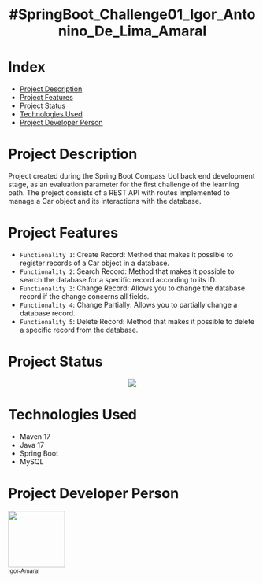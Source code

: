 <h1 align="center"> #SpringBoot_Challenge01_Igor_Antonino_De_Lima_Amaral </h1>

# Index 
* [Project Description](#Project-Description)
* [Project Features](#Project-Features)
* [Project Status](#Project-Status)
* [Technologies Used](#Technologies-Used)
* [Project Developer Person](#Project-Developer-Person)

# Project Description
  <p>Project created during the Spring Boot Compass Uol back end development stage, as an evaluation parameter for the first challenge of the learning path. The project consists of a REST API with routes implemented to manage a Car object and its interactions with the database.</p>

# Project Features

- `Functionality 1`: Create Record: Method that makes it possible to register records of a Car object in a database. 
- `Functionality 2`: Search Record: Method that makes it possible to search the database for a specific record according to its ID.
- `Functionality 3`: Change Record: Allows you to change the database record if the change concerns all fields.
- `Functionality 4`: Change Partially: Allows you to partially change a database record.
- `Functionality 5`: Delete Record: Method that makes it possible to delete a specific record from the database.

# Project Status

<p align="center">
<img loading="lazy" src="http://img.shields.io/static/v1?label=STATUS&message=UNDER%20DEVELOPMENT&color=GREEN&style=for-the-badge"/>
</p>

# Technologies Used
+ Maven 17
+ Java 17
+ Spring Boot
+ MySQL

# Project Developer Person

[<img loading="lazy" src="https://avatars.githubusercontent.com/u/115681362?v=4" width=115><br><sub>Igor Amaral</sub>](https://github.com/Igoralamaral)


